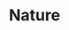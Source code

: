 ---
layout: topic
id: nature
permalink: /nature/
title: Nature
nav: true
nav-order: 4
intro: Discover an untamed wilderness. Tobago is wonderfully untouched, with vast nature reserves spanning the length of the island. Get on the nature scene below.


topics:

  - id: the-main-ridge-rainforest
    title: The Main Ridge Rainforest
    description: Discover the oldest protected nature reserve in the Western Hemisphere. A UNESCO-listed site, this thick rainforest is a wild highlight of any Tobago visit, a seemingly endless sprawl of lush tropical life. The ridge is the spine of the island; roads will get you into the heart of the thicket, from which trails invite further exploration. Mountain valley views await, with the chirping of forest life the soundtrack to your hike. Find a guide at Gilpin Trace for the best experience, leaning on their expertise to illuminate the birdlife swishing past overhead and to discover hidden-away waterfalls and viewpoints.

  - id: wildlife
    title: Wildlife
    description: Tobago is wonderfully untamed. Vast swathes of the island are protected, ensuring the unique habitats of the island’s wildlife are kept undisturbed. A rare treat, spy giant leatherback turtles on the island’s beaches as they come ashore to nest over summer. At Corbin Local Wildlife Park, you can meet the island’s endangered and treasured inhabitants. Wild caimans hang out next to natural pools, and manicou, boa constrictors and iguanas can be seen up-close in a series of enclosures. This nonprofit sanctuary is the best place to learn more about Tobago’s diverse wildlife.

  - id: little-tobago
    title: Little Tobago
    description: Off the eastern coast lies a tiny island affectionately named Little Tobago. It is also known as Bird of Paradise Island, a remote and untamed rock that is perfect for spotting all manner of colourful birdlife. Head for Speyside harbour and hitch a ride on one of the glass-bottomed boat tours. As you cross, be sure to look down; the glass bottom reveals the reefs below the water. Most tours will also stop and give you the opportunity to snorkel. As you land on the island, keep a keen eye; you’ll spot frigate birds, brown boobies, terns and the elegant red-billed tropicbird. Follow the trails for captivating views, as you share the island with one of the Caribbean’s largest seabird colonies.
---